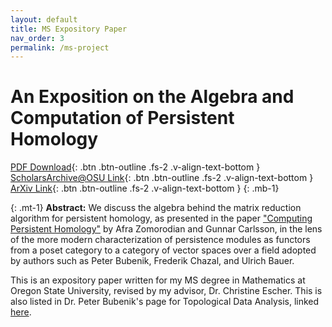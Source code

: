 ```yaml
---
layout: default
title: MS Expository Paper
nav_order: 3
permalink: /ms-project
---
```



# An Exposition on the Algebra and Computation of Persistent Homology 
[PDF Download](assets/pdfs/ranoa-expository-paper-2nd-version.pdf){: .btn .btn-outline .fs-2 .v-align-text-bottom } 
[ScholarsArchive@OSU Link](https://ir.library.oregonstate.edu/concern/graduate_projects/gt54kw81q){: .btn .btn-outline .fs-2 .v-align-text-bottom }
[ArXiv Link](https://arxiv.org/abs/2408.07899){: .btn .btn-outline .fs-2 .v-align-text-bottom } 
{: .mb-1}

{: .mt-1}
**Abstract:**
We discuss the algebra behind the matrix reduction algorithm for persistent homology, as presented in the paper ["Computing Persistent Homology"](https://link.springer.com/article/10.1007/s00454-004-1146-y) by Afra Zomorodian and Gunnar Carlsson, in the lens of the more modern characterization of persistence modules as functors from a poset category to a category of vector spaces over a field adopted by authors such as Peter Bubenik, Frederik Chazal, and Ulrich Bauer.

This is an expository paper written for my MS degree in Mathematics at Oregon State University, revised by my advisor, Dr. Christine Escher.
This is also listed in Dr. Peter Bubenik's page for Topological Data Analysis, linked [here](https://people.clas.ufl.edu/peterbubenik/intro-to-tda/).